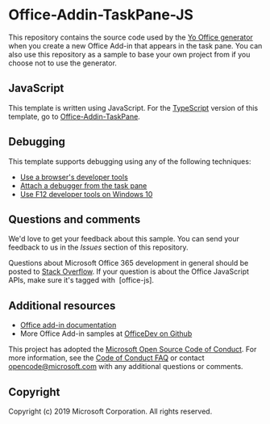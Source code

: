 # Office-Addin-TaskPane-JS

This repository contains the source code used by the [Yo Office generator](https://github.com/OfficeDev/generator-office) when you create a new Office Add-in that appears in the task pane. You can also use this repository as a sample to base your own project from if you choose not to use the generator. 

## JavaScript

This template is written using JavaScript. For the [TypeScript](http://www.typescriptlang.org/) version of this template, go to [Office-Addin-TaskPane](https://github.com/OfficeDev/Office-Addin-TaskPane).

## Debugging

This template supports debugging using any of the following techniques:

- [Use a browser's developer tools](https://docs.microsoft.com/office/dev/add-ins/testing/debug-add-ins-in-office-online)
- [Attach a debugger from the task pane](https://docs.microsoft.com/office/dev/add-ins/testing/attach-debugger-from-task-pane)
- [Use F12 developer tools on Windows 10](https://docs.microsoft.com/office/dev/add-ins/testing/debug-add-ins-using-f12-developer-tools-on-windows-10)

## Questions and comments

We'd love to get your feedback about this sample. You can send your feedback to us in the *Issues* section of this repository.

Questions about Microsoft Office 365 development in general should be posted to [Stack Overflow](http://stackoverflow.com/questions/tagged/office-js+API).  If your question is about the Office JavaScript APIs, make sure it's tagged with  [office-js].

## Additional resources

* [Office add-in documentation](https://docs.microsoft.com/office/dev/add-ins/overview/office-add-ins)
* More Office Add-in samples at [OfficeDev on Github](https://github.com/officedev)

This project has adopted the [Microsoft Open Source Code of Conduct](https://opensource.microsoft.com/codeofconduct/). For more information, see the [Code of Conduct FAQ](https://opensource.microsoft.com/codeofconduct/faq/) or contact [opencode@microsoft.com](mailto:opencode@microsoft.com) with any additional questions or comments.

## Copyright

Copyright (c) 2019 Microsoft Corporation. All rights reserved.

